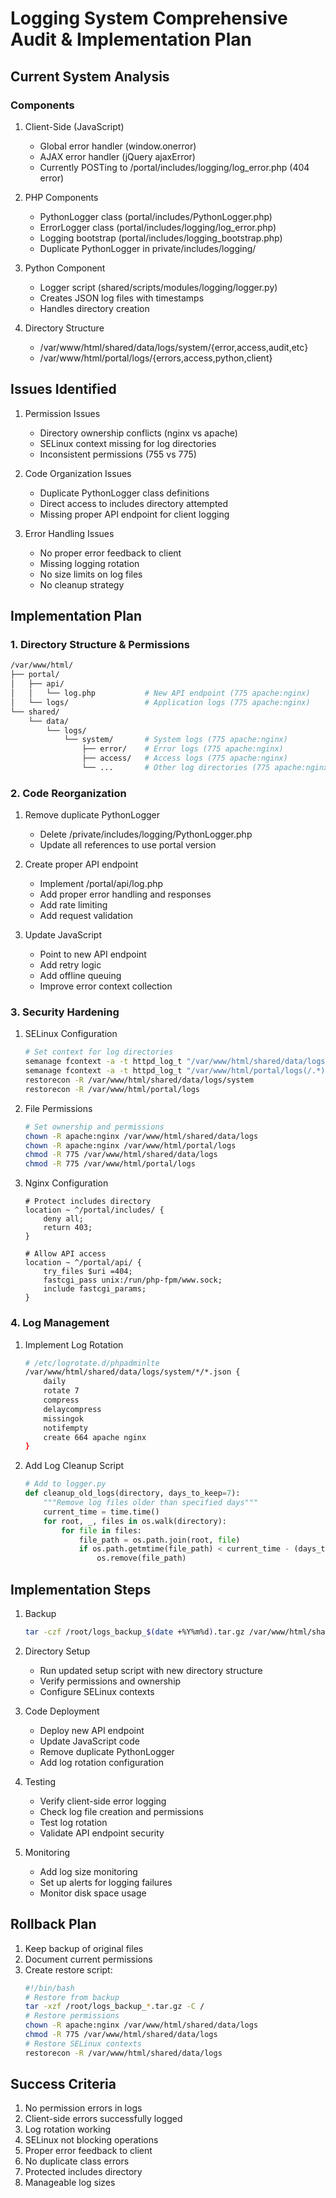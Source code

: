 # Logging System Comprehensive Audit & Implementation Plan

## Current System Analysis

### Components
1. Client-Side (JavaScript)
   - Global error handler (window.onerror)
   - AJAX error handler (jQuery ajaxError)
   - Currently POSTing to /portal/includes/logging/log_error.php (404 error)

2. PHP Components
   - PythonLogger class (portal/includes/PythonLogger.php)
   - ErrorLogger class (portal/includes/logging/log_error.php)
   - Logging bootstrap (portal/includes/logging_bootstrap.php)
   - Duplicate PythonLogger in private/includes/logging/

3. Python Component
   - Logger script (shared/scripts/modules/logging/logger.py)
   - Creates JSON log files with timestamps
   - Handles directory creation

4. Directory Structure
   - /var/www/html/shared/data/logs/system/{error,access,audit,etc}
   - /var/www/html/portal/logs/{errors,access,python,client}

## Issues Identified

1. Permission Issues
   - Directory ownership conflicts (nginx vs apache)
   - SELinux context missing for log directories
   - Inconsistent permissions (755 vs 775)

2. Code Organization Issues
   - Duplicate PythonLogger class definitions
   - Direct access to includes directory attempted
   - Missing proper API endpoint for client logging

3. Error Handling Issues
   - No proper error feedback to client
   - Missing logging rotation
   - No size limits on log files
   - No cleanup strategy

## Implementation Plan

### 1. Directory Structure & Permissions

```bash
/var/www/html/
├── portal/
│   ├── api/
│   │   └── log.php           # New API endpoint (775 apache:nginx)
│   └── logs/                 # Application logs (775 apache:nginx)
└── shared/
    └── data/
        └── logs/
            └── system/       # System logs (775 apache:nginx)
                ├── error/    # Error logs (775 apache:nginx)
                ├── access/   # Access logs (775 apache:nginx)
                └── ...       # Other log directories (775 apache:nginx)
```

### 2. Code Reorganization

1. Remove duplicate PythonLogger
   - Delete /private/includes/logging/PythonLogger.php
   - Update all references to use portal version

2. Create proper API endpoint
   - Implement /portal/api/log.php
   - Add proper error handling and responses
   - Add rate limiting
   - Add request validation

3. Update JavaScript
   - Point to new API endpoint
   - Add retry logic
   - Add offline queuing
   - Improve error context collection

### 3. Security Hardening

1. SELinux Configuration
   ```bash
   # Set context for log directories
   semanage fcontext -a -t httpd_log_t "/var/www/html/shared/data/logs/system(/.*)?"
   semanage fcontext -a -t httpd_log_t "/var/www/html/portal/logs(/.*)?"
   restorecon -R /var/www/html/shared/data/logs/system
   restorecon -R /var/www/html/portal/logs
   ```

2. File Permissions
   ```bash
   # Set ownership and permissions
   chown -R apache:nginx /var/www/html/shared/data/logs
   chown -R apache:nginx /var/www/html/portal/logs
   chmod -R 775 /var/www/html/shared/data/logs
   chmod -R 775 /var/www/html/portal/logs
   ```

3. Nginx Configuration
   ```nginx
   # Protect includes directory
   location ~ ^/portal/includes/ {
       deny all;
       return 403;
   }
   
   # Allow API access
   location ~ ^/portal/api/ {
       try_files $uri =404;
       fastcgi_pass unix:/run/php-fpm/www.sock;
       include fastcgi_params;
   }
   ```

### 4. Log Management

1. Implement Log Rotation
   ```bash
   # /etc/logrotate.d/phpadminlte
   /var/www/html/shared/data/logs/system/*/*.json {
       daily
       rotate 7
       compress
       delaycompress
       missingok
       notifempty
       create 664 apache nginx
   }
   ```

2. Add Log Cleanup Script
   ```python
   # Add to logger.py
   def cleanup_old_logs(directory, days_to_keep=7):
       """Remove log files older than specified days"""
       current_time = time.time()
       for root, _, files in os.walk(directory):
           for file in files:
               file_path = os.path.join(root, file)
               if os.path.getmtime(file_path) < current_time - (days_to_keep * 86400):
                   os.remove(file_path)
   ```

## Implementation Steps

1. Backup
   ```bash
   tar -czf /root/logs_backup_$(date +%Y%m%d).tar.gz /var/www/html/shared/data/logs
   ```

2. Directory Setup
   - Run updated setup script with new directory structure
   - Verify permissions and ownership
   - Configure SELinux contexts

3. Code Deployment
   - Deploy new API endpoint
   - Update JavaScript code
   - Remove duplicate PythonLogger
   - Add log rotation configuration

4. Testing
   - Verify client-side error logging
   - Check log file creation and permissions
   - Test log rotation
   - Validate API endpoint security

5. Monitoring
   - Add log size monitoring
   - Set up alerts for logging failures
   - Monitor disk space usage

## Rollback Plan

1. Keep backup of original files
2. Document current permissions
3. Create restore script:
   ```bash
   #!/bin/bash
   # Restore from backup
   tar -xzf /root/logs_backup_*.tar.gz -C /
   # Restore permissions
   chown -R apache:nginx /var/www/html/shared/data/logs
   chmod -R 775 /var/www/html/shared/data/logs
   # Restore SELinux contexts
   restorecon -R /var/www/html/shared/data/logs
   ```

## Success Criteria

1. No permission errors in logs
2. Client-side errors successfully logged
3. Log rotation working
4. SELinux not blocking operations
5. Proper error feedback to client
6. No duplicate class errors
7. Protected includes directory
8. Manageable log sizes
